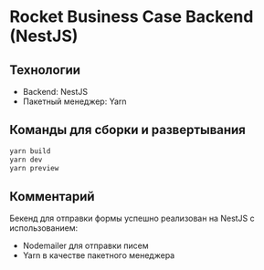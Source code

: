 
# Rocket Business Case Backend (NestJS)

## Технологии
- Backend: NestJS
- Пакетный менеджер: Yarn

## Команды для сборки и развертывания

```bash
yarn build
yarn dev
yarn preview
```

## Комментарий

Бекенд для отправки формы успешно реализован на NestJS с использованием:
- Nodemailer для отправки писем
- Yarn в качестве пакетного менеджера




